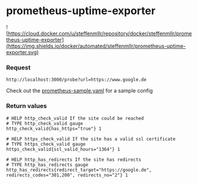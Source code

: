 # prometheus-uptime-exporter


![https://cloud.docker.com/u/steffenmllr/repository/docker/steffenmllr/prometheus-uptime-exporter](https://img.shields.io/docker/automated/steffenmllr/prometheus-uptime-exporter.svg)

### Request
```
http://localhost:3000/probe?url=https://www.google.de
```

Check out the [prometheus-sample.yaml](prometheus-sample.yaml) for a sample config

### Return values

```
# HELP http_check_valid If the site could be reached
# TYPE http_check_valid gauge
http_check_valid{has_https="true"} 1

# HELP https_check_valid If the site has a valid ssl certificate
# TYPE https_check_valid gauge
https_check_valid{ssl_valid_hours="1364"} 1

# HELP http_has_redirects If the site has redirects
# TYPE http_has_redirects gauge
http_has_redirects{redirect_target="https://google.de", redirects_codes="301,200", redirects_no="2"} 1
```
